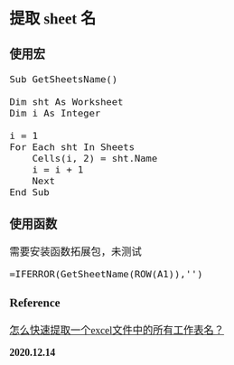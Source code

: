 <font size=4 face='楷体'>

## 提取 sheet 名

### 使用宏

```vba
Sub GetSheetsName()

Dim sht As Worksheet
Dim i As Integer

i = 1
For Each sht In Sheets
    Cells(i, 2) = sht.Name
    i = i + 1
    Next
End Sub
```

### 使用函数

需要安装函数拓展包，未测试

```
=IFERROR(GetSheetName(ROW(A1)),'')
```

### Reference

[怎么快速提取一个excel文件中的所有工作表名？](http://www.360doc.com/content/19/0707/10/8260830_847206132.shtml)

**2020.12.14**
